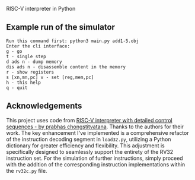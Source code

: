 RISC-V interpreter in Python

## Example run of the simulator
```shell
Run this command first: python3 main.py add1-5.obj
Enter the cli interface:
g - go
t - single step
d ads n - dump memory
dis ads n - disassemble content in the memory
r - show registers
s [xn,mn,pc] v - set [reg,mem,pc]
h - this help
q - quit

```

## Acknowledgements

This project uses code from [RISC-V interpreter with detailed control sequences - by prabhas chongstitvatana](https://www.cp.eng.chula.ac.th/~prabhas/project/risc-v/RISC_V_with_controls.htm). Thanks to the authors for their work.
The key enhancement I've implemented is a comprehensive refactor of the instruction decoding segment in `load32.py`, utilizing a Python dictionary for greater efficiency and flexibility. This adjustment is specifically designed to seamlessly support the entirety of the RV32 instruction set. For the simulation of further instructions, simply proceed with the addition of the corresponding instruction implementations within the `rv32c.py` file. 
